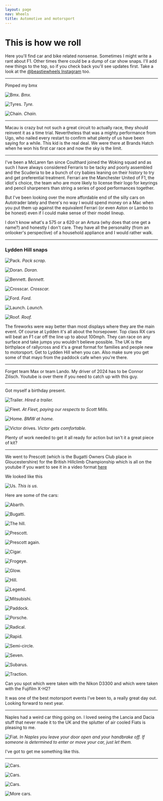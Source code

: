 ```yaml
---
layout: page
nav: Wheels
title: Automotive and motorsport
---
```


# This is how we roll

Here you'll find car and bike related nonsense. Sometimes I might write a rant about F1. Other times there could be a dump of car show snaps. I'll add new things to the top, so if you check back you'll see updates first. Take a look at the [@beastiewheels Instagram](https://instagram.com/beastiewheels) too.

***

Pimped my bmx

![Bmx.](/public/img/bmx.jpeg)
*Bmx.*

![Tyres.](/public/img/bmx-tyre.jpeg)
*Tyre.*

![Chain.](/public/img/bmx-chain.jpeg)
*Chain.*

***

Macau is crazy but not such a great circuit to actually race, they should reinvent it as a time trial. Nevertheless that was a mighty performance from Ugo, who nailed every restart to confirm what plenty of us have been saying for a while. This kid is the real deal. We were there at Brands Hatch when he won his first car race and now the sky is the limit.

***

I've been a McLaren fan since Coulthard joined the Woking squad and as such I have always considered Ferraris to be tacky and poorly assembled and the Scuderia to be a bunch of cry babies leaning on their history to try and get preferential treatment. Ferrari are the Manchester United of F1, the idiot's choice, the team who are more likely to license their logo for keyrings and pencil sharpeners than string a series of good performances together. 

But I've been looking over the more affordable end of the silly cars on Autotrader lately and there's no way I would spend money on a Mac when you put them up against the equivalent Ferrari (or even Aston or Lambo to be honest) even if I could make sense of their model lineup.

I don't know what's a 575 or a 620 or an Artura (why does that one get a name?) and honestly I don't care. They have all the personality (from an onlooker's perspective) of a household appliance and I would rather walk.

***

### Lydden Hill snaps

![Pack.](/public/img/lh-pack.jpeg)
*Pack scrap.*

![Doran.](/public/img/lh-doran.jpeg)
*Doran.*

![Bennett.](/public/img/lh-bennett.jpeg)
*Bennett.*

![Crosscar.](/public/img/lh-xcar.jpeg)
*Crosscar.*

![Ford.](/public/img/lh-ford.jpeg)
*Ford.*

![Launch.](/public/img/lh-bennett-launch.jpeg)
*Launch.*

![Roof.](/public/img/lh-roof.jpeg)
*Roof.*

The fireworks were way better than most displays where they are the main event. Of course at Lydden it's all about the horsepower. Top class RX cars will beat an F1 car off the line up to about 100mph. They can race on any surface and take jumps you wouldn't believe possible. The UK is the birthplace of rallycross and it's a great format for families and people new to motorsport. Get to Lydden Hill when you can. Also make sure you get some of that mayo from the paddock cafe when you're there.

***

Forget team Max or team Lando. My driver of 2024 has to be Connor Zilisch. Youtube is over there if you need to catch up with this guy.

***

Got myself a birthday present.

![Trailer.](/public/img/bmw1.jpeg)
*Hired a trailer.*

![Fleet.](/public/img/bmw2.jpeg)
*At Fleet, paying our respects to Scott Mills.*

![Home.](/public/img/bmw3.jpeg)
*BMW at home.*

![Victor drives.](/public/img/bmw4.jpeg)
*Victor gets comfortable.*

Plenty of work needed to get it all ready for action but isn't it a great piece of kit?

***

We went to Prescott (which is the Bugatti Owners Club place in Gloucestershire) for the British Hillclimb Championship which is all on the youtube if you want to see it in a video format [here](https://www.youtube.com/watch?v=rn7df2xiabM)

We looked like this

![Us.](/public/img/us.jpeg)
*This is us.*

Here are some of the cars:

![Abarth.](/public/img/prescott-abarth.jpeg)

![Bugatti.](/public/img/prescott-bugatti.jpeg)

![The hill.](/public/img/prescott-hill.jpeg)

![Prescott.](/public/img/prescott-1.jpeg)

![Prescott again.](/public/img/prescott-2.jpeg)

![Cigar.](/public/img/prescott-cigar.jpeg)

![Frogeye.](/public/img/prescott-frogeye.jpeg)

![Glow.](/public/img/prescott-glow.jpeg)

![Hill.](/public/img/prescott-hill.jpeg)

![Legend.](/public/img/prescott-legend.jpeg)

![Mitsubishi.](/public/img/prescott-mitsubishi.jpeg)

![Paddock.](/public/img/prescott-paddock.jpeg)

![Porsche.](/public/img/prescott-porsche.jpeg)

![Radical.](/public/img/prescott-radical.jpeg)

![Rapid.](/public/img/prescott-rapid.jpeg)

![Semi-circle.](/public/img/prescott-semicircle.jpeg)

![Seven.](/public/img/prescott-seven.jpeg)

![Subarus.](/public/img/prescott-subarus.jpeg)

![Traction.](/public/img/prescott-traction.jpeg)

Can you spot which were taken with the Nikon D3300 and which were taken with the Fujifilm X-H2?

It was one of the best motorsport events I've been to, a really great day out. Looking forward to next year.

***

Naples had a weird car thing going on. I loved seeing the Lancia and Dacia stuff that never made it to the UK and the splutter of air cooled Fiats is pleasing to me.

![Fiat.](/public/img/126.jpeg)
*In Naples you leave your door open and your handbrake off. If someone is determined to enter or move your car, just let them.*

I've got to get me something like this.

***

![Cars.](/public/img/cargrid1.jpeg)

![Cars.](/public/img/cargrid2.jpeg)

![Cars.](/public/img/cargrid3.jpeg)

![More cars.](/public/img/cargrid4.jpeg)

